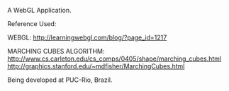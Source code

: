 A WebGL Application.

Reference Used:

WEBGL:
http://learningwebgl.com/blog/?page_id=1217

MARCHING CUBES ALGORITHM:
http://www.cs.carleton.edu/cs_comps/0405/shape/marching_cubes.html
http://graphics.stanford.edu/~mdfisher/MarchingCubes.html

Being developed at PUC-Rio, Brazil.
